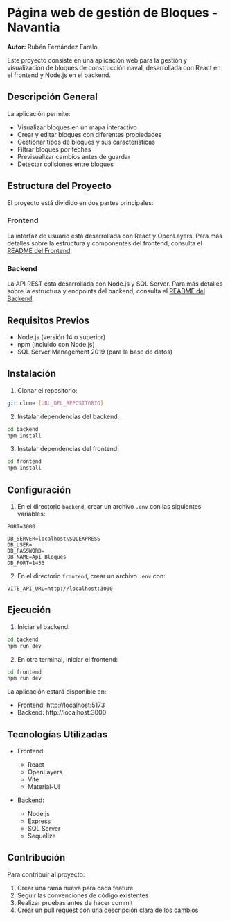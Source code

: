# Página web de gestión de Bloques - Navantia

**Autor:** Rubén Fernández Farelo

Este proyecto consiste en una aplicación web para la gestión y visualización de bloques de construcción naval, desarrollada con React en el frontend y Node.js en el backend.

## Descripción General

La aplicación permite:
- Visualizar bloques en un mapa interactivo
- Crear y editar bloques con diferentes propiedades
- Gestionar tipos de bloques y sus características
- Filtrar bloques por fechas
- Previsualizar cambios antes de guardar
- Detectar colisiones entre bloques

## Estructura del Proyecto

El proyecto está dividido en dos partes principales:

### Frontend
La interfaz de usuario está desarrollada con React y OpenLayers.
Para más detalles sobre la estructura y componentes del frontend, consulta el [README del Frontend](frontend/README.md).

### Backend
La API REST está desarrollada con Node.js y SQL Server.
Para más detalles sobre la estructura y endpoints del backend, consulta el [README del Backend](backend/README.md).

## Requisitos Previos

- Node.js (versión 14 o superior)
- npm (incluido con Node.js)
- SQL Server Management 2019 (para la base de datos)

## Instalación

1. Clonar el repositorio:
```bash
git clone [URL_DEL_REPOSITORIO]
```

2. Instalar dependencias del backend:
```bash
cd backend
npm install
```

3. Instalar dependencias del frontend:
```bash
cd frontend
npm install
```

## Configuración

1. En el directorio `backend`, crear un archivo `.env` con las siguientes variables:
```
PORT=3000

DB_SERVER=localhost\SQLEXPRESS
DB_USER=
DB_PASSWORD=
DB_NAME=Api_Bloques
DB_PORT=1433
```

2. En el directorio `frontend`, crear un archivo `.env` con:
```
VITE_API_URL=http://localhost:3000
```

## Ejecución

1. Iniciar el backend:
```bash
cd backend
npm run dev
```

2. En otra terminal, iniciar el frontend:
```bash
cd frontend
npm run dev
```

La aplicación estará disponible en:
- Frontend: http://localhost:5173
- Backend: http://localhost:3000

## Tecnologías Utilizadas

- Frontend:
  - React
  - OpenLayers
  - Vite
  - Material-UI

- Backend:
  - Node.js
  - Express
  - SQL Server
  - Sequelize

## Contribución

Para contribuir al proyecto:
1. Crear una rama nueva para cada feature
2. Seguir las convenciones de código existentes
3. Realizar pruebas antes de hacer commit
4. Crear un pull request con una descripción clara de los cambios
